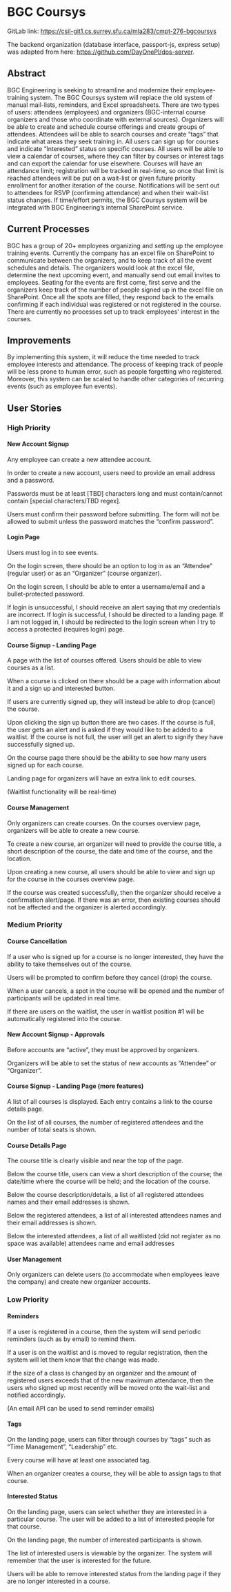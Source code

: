 # BGC Coursys
GitLab link: https://csil-git1.cs.surrey.sfu.ca/mla283/cmpt-276-bgcoursys

The backend organization (database interface, passport-js, express setup) was adapted from here: https://github.com/DayOnePl/dos-server. 

## Abstract
BGC Engineering is seeking to streamline and modernize their employee-training system. The BGC Coursys system will replace the old system of manual mail-lists, reminders, and Excel spreadsheets. There are two types of users: attendees (employees) and organizers (BGC-internal course organizers and those who coordinate with external sources). Organizers will be able to create and schedule course offerings and create groups of attendees. Attendees will be able to search courses and create “tags” that indicate what areas they seek training in. All users can sign up for courses and indicate “Interested” status on specific courses. All users will be able to view a calendar of courses, where they can filter by courses or interest tags and can export the calendar for use elsewhere. Courses will have an attendance limit; registration will be tracked in real-time, so once that limit is reached attendees will be put on a wait-list or given future priority enrollment for another iteration of the course. Notifications will be sent out to attendees for RSVP (confirming attendance) and when their wait-list status changes. If time/effort permits, the BGC Coursys system will be integrated with BGC Engineering’s internal SharePoint service.

## Current Processes
BGC has a group of 20+ employees organizing and setting up the employee training events. Currently the company has an excel file on SharePoint to communicate between the organizers, and to keep track of all the event schedules and details. The organizers would look at the excel file, determine the next upcoming event, and manually send out email invites to employees. Seating for the events are first come, first serve and the organizers keep track of the number of people signed up in the excel file on SharePoint. Once all the spots are filled, they respond back to the emails confirming if each individual was registered or not registered in the course. There are currently no processes set up to track employees' interest in the courses.

## Improvements
By implementing this system, it will reduce the time needed to track employee interests and attendance. The process of keeping track of people will be less prone to human error, such as people forgetting who registered. Moreover, this system can be scaled to handle other categories of recurring events (such as employee fun events).

## User Stories

### High Priority
#### New Account Signup

Any employee can create a new attendee account.

In order to create a new account, users need to provide an email address and a password.

Passwords must be at least [TBD] characters long and must contain/cannot contain [special characters/TBD regex].

Users must confirm their password before submitting. The form will not be allowed to submit unless the password matches the “confirm password”.

#### Login Page

Users must log in to see events.

On the login screen, there should be an option to log in as an “Attendee” (regular user) or as an “Organizer” (course organizer).

On the login screen, I should be able to enter a username/email and a bullet-protected password.

If login is unsuccessful, I should receive an alert saying that my credentials are incorrect. If login is successful, I should be directed to a landing page. If I am not logged in, I should be redirected to the login screen when I try to access a protected (requires login) page.

#### Course Signup - Landing Page

A page with the list of courses offered. Users should be able to view courses as a list.

When a course is clicked on there should be a page with information about it and a sign up and interested button.

If users are currently signed up, they will instead be able to drop (cancel) the course.

Upon clicking the sign up button there are two cases. If the course is full, the user gets an alert and is asked if they would like to be added to a waitlist. If the course is not full, the user will get an alert to signify they have successfully signed up.

On the course page there should be the ability to see how many users signed up for each course.

Landing page for organizers will have an extra link to edit courses.

(Waitlist functionality will be real-time)

#### Course Management

Only organizers can create courses. On the courses overview page, organizers will be able to create a new course.

To create a new course, an organizer will need to provide the course title, a short description of the course, the date and time of the course, and the location.

Upon creating a new course, all users should be able to view and sign up for the course in the courses overview page.

If the course was created successfully, then the organizer should receive a confirmation alert/page. If there was an error, then existing courses should not be affected and the organizer is alerted accordingly.


### Medium Priority

#### Course Cancellation

If a user who is signed up for a course is no longer interested, they have the ability to take themselves out of the course.

Users will be prompted to confirm before they cancel (drop) the course.

When a user cancels, a spot in the course will be opened and the number of participants will be updated in real time.

If there are users on the waitlist, the user in waitlist position #1 will be automatically registered into the course.

#### New Account Signup - Approvals

Before accounts are “active”, they must be approved by organizers.

Organizers will be able to set the status of new accounts as “Attendee” or “Organizer”.

#### Course Signup - Landing Page (more features)

A list of all courses is displayed. Each entry contains a link to the course details page.

On the list of all courses, the number of registered attendees and the number of total seats is shown.

#### Course Details Page

The course title is clearly visible and near the top of the page.

Below the course title, users can view a short description of the course; the date/time where the course will be held; and the location of the course.

Below the course description/details, a list of all registered attendees names and their email addresses is shown.

Below the registered attendees, a list of all interested attendees names and their email addresses is shown.

Below the interested attendees, a list of all waitlisted (did not register as no space was available) attendees name and email addresses

#### User Management

Only organizers can delete users (to accommodate when employees leave the company) and create new organizer accounts.

### Low Priority
#### Reminders

If a user is registered in a course, then the system will send periodic reminders (such as by email) to remind them.

If a user is on the waitlist and is moved to regular registration, then the system will let them know that the change was made.

If the size of a class is changed by an organizer and the amount of registered users exceeds that of the new maximum attendance, then the users who signed up most recently will be moved onto the wait-list and notified accordingly.

(An email API can be used to send reminder emails)

#### Tags

On the landing page, users can filter through courses by “tags” such as “Time Management”, “Leadership” etc.

Every course will have at least one associated tag.

When an organizer creates a course, they will be able to assign tags to that course.

#### Interested Status

On the landing page, users can select whether they are interested in a particular course. The user will be added to a list of interested people for that course.

On the landing page, the number of interested participants is shown.

The list of interested users is viewable by the organizer. The system will remember that the user is interested for the future.

Users will be able to remove interested status from the landing page if they are no longer interested in a course.
